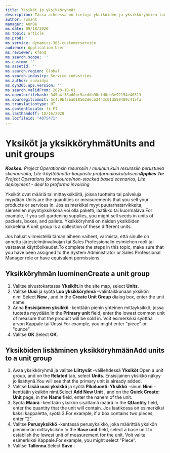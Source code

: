 ```yaml
---
title: Yksiköt ja yksikköryhmät
description: Tässä aiheessa on tietoja yksiköiden ja yksikköryhmien luomisesta Dynamics 365 Project Operationsissa.
author: rumant
manager: AnnBe
ms.date: 09/18/2020
ms.topic: article
ms.prod: ''
ms.service: dynamics-365-customerservice
audience: Application User
ms.reviewer: kfend
ms.search.scope: ''
ms.custom: ''
ms.assetid: ''
ms.search.region: Global
ms.search.industry: Service industries
ms.author: suvaidya
ms.dyn365.ops.version: ''
ms.search.validFrom: 2020-10-01
ms.openlocfilehash: 345a4f38ad0bc5acddb90cfd8cb3e92154e46513
ms.sourcegitcommit: 5c4c9bf3ba018562d6cb3443c01d550489c415fa
ms.translationtype: HT
ms.contentlocale: fi-FI
ms.lasthandoff: 10/16/2020
ms.locfileid: "4075471"
---
```

# <a name="units-and-unit-groups"></a><span data-ttu-id="35ad9-103">Yksiköt ja yksikköryhmät</span><span class="sxs-lookup"><span data-stu-id="35ad9-103">Units and unit groups</span></span>

<span data-ttu-id="35ad9-104">_**Koskee:** Project Operationsin resurssiin / muuhun kuin resurssiin perustuvia skenaarioita, Lite-käyttöönotto-kaupasta proformalaskutukseen_</span><span class="sxs-lookup"><span data-stu-id="35ad9-104">_**Applies To:** Project Operations for resource/non-stocked based scenarios, Lite deployment - deal to proforma invoicing_</span></span>

<span data-ttu-id="35ad9-105">Yksiköt ovat määriä tai mittayksiköitä, joissa tuotteita tai palveluja myydään.</span><span class="sxs-lookup"><span data-stu-id="35ad9-105">Units are the quantities or measurements that you sell your products or services in.</span></span> <span data-ttu-id="35ad9-106">Jos esimerkiksi myyt puutarhatarvikkeita, siemenien myyntiyksikkönä voi olla paketti, laatikko tai kuormalava.</span><span class="sxs-lookup"><span data-stu-id="35ad9-106">For example, if you sell gardening supplies, you might sell seeds in units of packets, boxes, and pallets.</span></span> <span data-ttu-id="35ad9-107">Yksikköryhmä on näiden yksiköiden kokoelma.</span><span class="sxs-lookup"><span data-stu-id="35ad9-107">A unit group is a collection of these different units.</span></span>

<span data-ttu-id="35ad9-108">Jos haluat viimeistellä tämän aiheen vaiheet, varmista, että sinulle on annettu järjestelmänvalvojan tai Sales Professionalin esimiehen rooli tai vastaavat käyttöoikeudet.</span><span class="sxs-lookup"><span data-stu-id="35ad9-108">To complete the steps in this topic, make sure that you have been assigned to the System Administrator or Sales Professional Manager role or have equivalent permissions.</span></span>

## <a name="create-a-unit-group"></a><span data-ttu-id="35ad9-109">Yksikköryhmän luominen</span><span class="sxs-lookup"><span data-stu-id="35ad9-109">Create a unit group</span></span>

1. <span data-ttu-id="35ad9-110">Valitse sivustokartassa **Yksiköt**.</span><span class="sxs-lookup"><span data-stu-id="35ad9-110">In the site map, select **Units**.</span></span>
2. <span data-ttu-id="35ad9-111">Valitse **Uusi** ja syötä **Luo yksikköryhmä** -valintaikkunaan yksikön nimi.</span><span class="sxs-lookup"><span data-stu-id="35ad9-111">Select **New** , and in the **Create Unit Group** dialog box, enter the unit name.</span></span>
3. <span data-ttu-id="35ad9-112">Anna **Ensisijainen yksikkö** -kenttään pienin yhteinen mittayksikkö, jossa tuotetta myydään.</span><span class="sxs-lookup"><span data-stu-id="35ad9-112">In the **Primary unit** field, enter the lowest common unit of measure that the product will be sold in.</span></span> <span data-ttu-id="35ad9-113">Voit esimerkiksi syöttää arvon Kappale tai Unssi.</span><span class="sxs-lookup"><span data-stu-id="35ad9-113">For example, you might enter "piece" or "ounce".</span></span>
4. <span data-ttu-id="35ad9-114">Valitse **OK**.</span><span class="sxs-lookup"><span data-stu-id="35ad9-114">Select **OK**.</span></span>

## <a name="add-units-to-a-unit-group"></a><span data-ttu-id="35ad9-115">Yksiköiden lisääminen yksikköryhmään</span><span class="sxs-lookup"><span data-stu-id="35ad9-115">Add units to a unit group</span></span>

1. <span data-ttu-id="35ad9-116">Avaa yksikköryhmä ja valitse **Liittyvät** -välilehdessä **Yksiköt**.</span><span class="sxs-lookup"><span data-stu-id="35ad9-116">Open a unit group, and on the **Related** tab, select **Units**.</span></span> <span data-ttu-id="35ad9-117">Ensisijainen yksikkö näkyy jo lisättynä.</span><span class="sxs-lookup"><span data-stu-id="35ad9-117">You will see that the primary unit is already added.</span></span>
2. <span data-ttu-id="35ad9-118">Valitse **Lisää uusi yksikkö** ja syötä **Pikaluonti: Yksikkö** -sivun **Nimi** -kenttään yksikön nimi.</span><span class="sxs-lookup"><span data-stu-id="35ad9-118">Select **Add New Unit** , and on the **Quick Create: Unit** page, in the **Name** field, enter the nanem of the unit.</span></span>
3. <span data-ttu-id="35ad9-119">Syötä **Määrä** -kenttään yksikön sisältämä määrä.</span><span class="sxs-lookup"><span data-stu-id="35ad9-119">In the **QUantity** field, enter the quantity that the unit will contain.</span></span> <span data-ttu-id="35ad9-120">Jos laatikossa on esimerkiksi kaksi kappaletta, syötä 2.</span><span class="sxs-lookup"><span data-stu-id="35ad9-120">For example, if a box contains two pieces, enter "2".</span></span> 
4. <span data-ttu-id="35ad9-121">Valitse **Perusyksikkö** -kentässä perusyksikkö, joka määrittää yksikön pienimmän mittayksikön.</span><span class="sxs-lookup"><span data-stu-id="35ad9-121">In the **Base unit** field, select a base unit to establish the lowest unit of measurement for the unit.</span></span> <span data-ttu-id="35ad9-122">Voit valita esimerkiksi Kappale.</span><span class="sxs-lookup"><span data-stu-id="35ad9-122">For example, you might select "Piece".</span></span>
5. <span data-ttu-id="35ad9-123">Valitse **Tallenna**.</span><span class="sxs-lookup"><span data-stu-id="35ad9-123">Select **Save** :</span></span>
